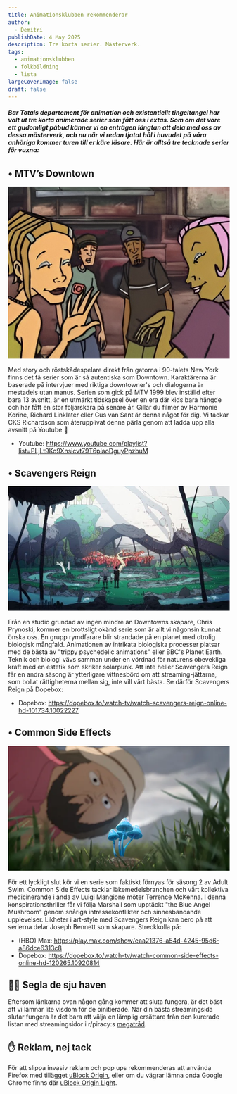 ```yaml
---
title: Animationsklubben rekommenderar
author:
  - Demitri
publishDate: 4 May 2025
description: Tre korta serier. Mästerverk.
tags:
  - animationsklubben
  - folkbildning
  - lista
largeCoverImage: false
draft: false
---
```

###### **Bar Totals departement för animation och existentiellt tingeltangel har valt ut tre korta animerade serier som fått oss i extas. Som om det vore ett gudomligt påbud känner vi en enträgen längtan att dela med oss av dessa mästerverk, och nu när vi redan tjatat hål i huvudet på våra anhöriga kommer turen till er käre läsare. Här är alltså tre tecknade serier för vuxna:**

## • MTV’s Downtown

![MTV's Downtown](src/assets/downtown.jpeg)

Med story och röstskådespelare direkt från gatorna i 90-talets New York finns det få serier som är så autentiska som Downtown. Karaktärerna är baserade på intervjuer med riktiga downtowner's och dialogerna är mestadels utan manus. Serien som gick på MTV 1999 blev inställd efter bara 13 avsnitt, är en utmärkt tidskapsel över en era där kids bara hängde och har fått en stor följarskara på senare år. Gillar du filmer av Harmonie Korine, Richard Linklater eller Gus van Sant är denna något för dig. Vi tackar CKS Richardson som återupplivat denna pärla genom att ladda upp alla avsnitt på Youtube 🙏

* Youtube: https://www.youtube.com/playlist?list=PLjLt9Ko9Xnsicvt79T6plaoDguyPpzbuM

## • Scavengers Reign

![Scavengers Reign](src/assets/sr2.jpeg)

Från en studio grundad av ingen mindre än Downtowns skapare, Chris Prynoski, kommer en brottsligt okänd serie som är allt vi någonsin kunnat önska oss. En grupp rymdfarare blir strandade på en planet med otrolig biologisk mångfald. Animationen av intrikata biologiska processer platsar med de bästa av "trippy psychedelic animations" eller BBC's Planet Earth. Teknik och biologi vävs samman under en vördnad för naturens obevekliga kraft med en estetik som skriker solarpunk. Att inte heller Scavengers Reign får en andra säsong är ytterligare vittnesbörd om att streaming-jättarna, som bollat rättigheterna mellan sig, inte vill vårt bästa. Se därför Scavengers Reign på Dopebox:

* Dopebox: https://dopebox.to/watch-tv/watch-scavengers-reign-online-hd-101734.10022227

## • Common Side Effects

![Common Side Effects](src/assets/blue-angel.webp)

För ett lyckligt slut kör vi en serie som faktiskt förnyas för säsong 2 av Adult Swim. Common Side Effects tacklar läkemedelsbranchen och vårt kollektiva medicinerande i anda av Luigi Mangione möter Terrence McKenna. I denna konspirationsthriller får vi följa Marshall som upptäckt "the Blue Angel Mushroom" genom snåriga intressekonflikter och sinnesbändande upplevelser. Likheter i art-style med Scavengers Reign kan bero på att serierna delar Joseph Bennett som skapare. Streckkolla på:

* (HBO) Max: https://play.max.com/show/eaa21376-a54d-4245-95d6-a86dce6313c8
* Dopebox: https://dopebox.to/watch-tv/watch-common-side-effects-online-hd-120265.10920814

<div class="p-4 mt-16 rounded-md border-4 border-accent">
<h2 class="mt-2"> 🏴‍☠️ Segla de sju haven </h2>

Eftersom länkarna ovan någon gång kommer att sluta fungera, är det bäst att vi lämnar lite visdom för de oinitierade. När din bästa streamingsida slutar fungera är det bara att välja en lämplig ersättare från den kurerade listan med streamingsidor i r/piracy:s [megatråd](https://www.reddit.com/r/Piracy/wiki/megathread/movies_and_tv/#wiki_.D83D.DCD1_.279C_streaming).

<h2> ✋ Reklam, nej tack </h2>

För att slippa invasiv reklam och pop ups rekommenderas att använda Firefox med tillägget [uBlock Origin](https://addons.mozilla.org/en-US/firefox/addon/ublock-origin/), eller om du vägrar lämna onda Google Chrome finns där [uBlock Origin Light](https://chromewebstore.google.com/detail/ublock-origin-lite/ddkjiahejlhfcafbddmgiahcphecmpfh?pli=1).

</div>
